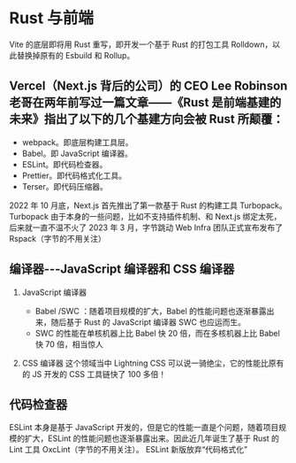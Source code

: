 # Rust 与前端

Vite 的底层即将用 Rust 重写，即开发一个基于 Rust 的打包工具 Rolldown，以此替换掉原有的 Esbuild 和 Rollup。

## Vercel（Next.js 背后的公司）的 CEO Lee Robinson 老哥在两年前写过一篇文章——《Rust 是前端基建的未来》指出了以下的几个基建方向会被 Rust 所颠覆：

- webpack。即底层构建工具层。
- Babel。即 JavaScript 编译器。
- ESLint。即代码检查器。
- Prettier。即代码格式化工具。
- Terser。即代码压缩器。

2022 年 10 月底，Next.js 首先推出了第一款基于 Rust 的构建工具 Turbopack。Turbopack 由于本身的一些问题，比如不支持插件机制、和 Next.js 绑定太死，后来就一直不温不火了
2023 年 3 月，字节跳动 Web Infra 团队正式宣布发布了 Rspack（字节的不用关注）

## 编译器---JavaScript 编译器和 CSS 编译器

1.  JavaScript 编译器

    - Babel /SWC ：随着项目规模的扩大，Babel 的性能问题也逐渐暴露出来，随后基于 Rust 的 JavaScript 编译器 SWC 也应运而生。
    - SWC 的性能在单核机器上比 Babel 快 20 倍，而在多核机器上比 Babel 快 70 倍，相当惊人

2.  CSS 编译器
    这个领域当中 Lightning CSS 可以说一骑绝尘，它的性能比原有的 JS 开发的 CSS 工具链快了 100 多倍！

## 代码检查器

ESLint 本身是基于 JavaScript 开发的，但是它的性能一直是个问题，随着项目规模的扩大，ESLint 的性能问题也逐渐暴露出来。因此近几年诞生了基于 Rust 的 Lint 工具 OxcLint（字节的不用关注）。
ESLint 新版放弃“代码格式化”
